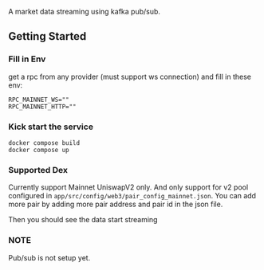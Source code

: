 A market data streaming using kafka pub/sub.


## Getting Started

### Fill in Env
get a rpc from any provider (must support ws connection) and fill in these env:
```
RPC_MAINNET_WS=""
RPC_MAINNET_HTTP=""
```

### Kick start the service
```
docker compose build
docker compose up
```

### Supported Dex
Currently support Mainnet UniswapV2 only. And only support for v2 pool configured in `app/src/config/web3/pair_config_mainnet.json`. You can add more pair by adding more pair address and pair id in the json file.

Then you should see the data start streaming

### NOTE
Pub/sub is not setup yet.
